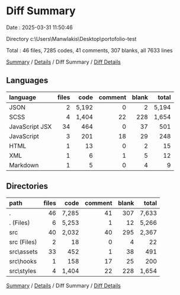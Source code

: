 # Diff Summary

Date : 2025-03-31 11:50:46

Directory c:\\Users\\Manwlakis\\Desktop\\portofolio-test

Total : 46 files,  7285 codes, 41 comments, 307 blanks, all 7633 lines

[Summary](results.md) / [Details](details.md) / Diff Summary / [Diff Details](diff-details.md)

## Languages
| language | files | code | comment | blank | total |
| :--- | ---: | ---: | ---: | ---: | ---: |
| JSON | 2 | 5,192 | 0 | 2 | 5,194 |
| SCSS | 4 | 1,404 | 22 | 228 | 1,654 |
| JavaScript JSX | 34 | 464 | 0 | 37 | 501 |
| JavaScript | 3 | 201 | 18 | 29 | 248 |
| HTML | 1 | 13 | 0 | 2 | 15 |
| XML | 1 | 6 | 1 | 5 | 12 |
| Markdown | 1 | 5 | 0 | 4 | 9 |

## Directories
| path | files | code | comment | blank | total |
| :--- | ---: | ---: | ---: | ---: | ---: |
| . | 46 | 7,285 | 41 | 307 | 7,633 |
| . (Files) | 6 | 5,253 | 1 | 12 | 5,266 |
| src | 40 | 2,032 | 40 | 295 | 2,367 |
| src (Files) | 2 | 18 | 0 | 4 | 22 |
| src\\assets | 33 | 452 | 1 | 38 | 491 |
| src\\hooks | 1 | 158 | 17 | 25 | 200 |
| src\\styles | 4 | 1,404 | 22 | 228 | 1,654 |

[Summary](results.md) / [Details](details.md) / Diff Summary / [Diff Details](diff-details.md)